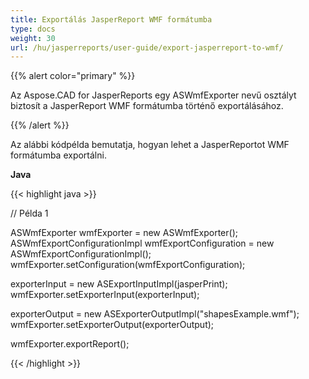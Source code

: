 ```yaml
---
title: Exportálás JasperReport WMF formátumba
type: docs
weight: 30
url: /hu/jasperreports/user-guide/export-jasperreport-to-wmf/
---
```


{{% alert color="primary" %}}

Az Aspose.CAD for JasperReports egy ASWmfExporter nevű osztályt biztosít a JasperReport WMF formátumba történő exportálásához.

{{% /alert %}}

Az alábbi kódpélda bemutatja, hogyan lehet a JasperReportot WMF formátumba exportálni.

**Java**

{{< highlight java >}}

// Példa 1

ASWmfExporter wmfExporter = new ASWmfExporter();
ASWmfExportConfigurationImpl wmfExportConfiguration = new ASWmfExportConfigurationImpl();
wmfExporter.setConfiguration(wmfExportConfiguration);

exporterInput = new ASExportInputImpl(jasperPrint);
wmfExporter.setExporterInput(exporterInput);

exporterOutput = new ASExporterOutputImpl("shapesExample.wmf");
wmfExporter.setExporterOutput(exporterOutput);

wmfExporter.exportReport();

{{< /highlight >}}
